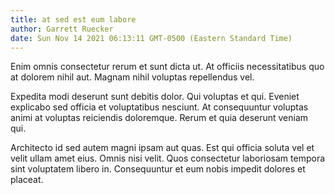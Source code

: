 ```yaml
---
title: at sed est eum labore
author: Garrett Ruecker
date: Sun Nov 14 2021 06:13:11 GMT-0500 (Eastern Standard Time)
---
```

Enim omnis consectetur rerum et sunt dicta ut. At officiis necessitatibus quo at dolorem nihil aut. Magnam nihil voluptas repellendus vel.

 Expedita modi deserunt sunt debitis dolor. Qui voluptas et qui. Eveniet explicabo sed officia et voluptatibus nesciunt. At consequuntur voluptas animi at voluptas reiciendis doloremque. Rerum et quia deserunt veniam qui.

 Architecto id sed autem magni ipsam aut quas. Est qui officia soluta vel et velit ullam amet eius. Omnis nisi velit. Quos consectetur laboriosam tempora sint voluptatem libero in. Consequuntur et eum nobis impedit dolores et placeat.